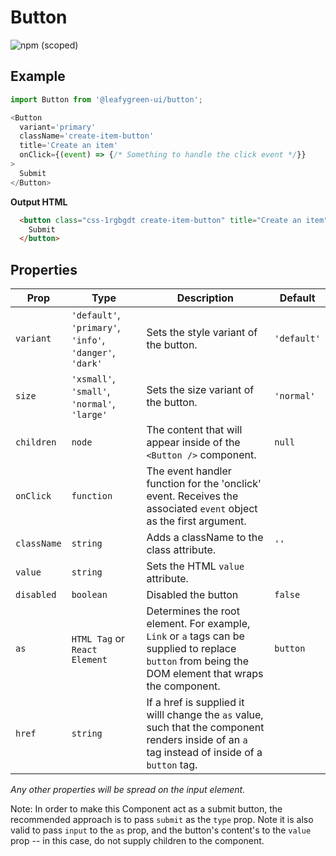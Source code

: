 # Button

![npm (scoped)](https://img.shields.io/npm/v/@leafygreen-ui/button.svg)

## Example

```Javascript
import Button from '@leafygreen-ui/button';

<Button
  variant='primary'
  className='create-item-button'
  title='Create an item'
  onClick={(event) => {/* Something to handle the click event */}}
>
  Submit
</Button>
```

**Output HTML**

```HTML
  <button class="css-1rgbgdt create-item-button" title="Create an item" disabled="false">
    Submit
  </button>
```

## Properties

| Prop        | Type                                                     | Description                                                                                                                                           | Default     |
| ----------- | -------------------------------------------------------- | ----------------------------------------------------------------------------------------------------------------------------------------------------- | ----------- |
| `variant`   | `'default'`, `'primary'`, `'info'`, `'danger'`, `'dark'` | Sets the style variant of the button.                                                                                                                 | `'default'` |
| `size`      | `'xsmall'`, `'small'`, `'normal'`, `'large'`             | Sets the size variant of the button.                                                                                                                  | `'normal'`  |
| `children`  | `node`                                                   | The content that will appear inside of the `<Button />` component.                                                                                    | `null`      |
| `onClick`   | `function`                                               | The event handler function for the 'onclick' event. Receives the associated `event` object as the first argument.                                     |             |
| `className` | `string`                                                 | Adds a className to the class attribute.                                                                                                              | `''`        |
| `value`     | `string`                                                 | Sets the HTML `value` attribute.                                                                                                                      |             |
| `disabled`  | `boolean`                                                | Disabled the button                                                                                                                                   | `false`     |
| `as`        | `HTML Tag` or `React Element`                            | Determines the root element. For example, `Link` or `a` tags can be supplied to replace `button` from being the DOM element that wraps the component. | `button`    |
| `href`      | `string`                                                 | If a href is supplied it willl change the `as` value, such that the component renders inside of an `a` tag instead of inside of a `button` tag.       |             |

_Any other properties will be spread on the input element._

Note: In order to make this Component act as a submit button, the recommended approach is to pass `submit` as the `type` prop. Note it is also valid to pass `input` to the `as` prop, and the button's content's to the `value` prop -- in this case, do not supply children to the component.
